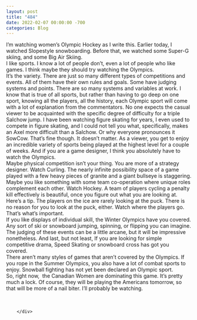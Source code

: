 ```yaml
---
layout: post
title: "484"
date: 2022-02-07 00:00:00 -700
categories: Blog
---
```


<div class="blog-content">
				<div class="paragraph"><span><span>I&rsquo;m watching women&rsquo;s Olympic Hockey as I write this. Earlier today, I watched Slopestyle snowboarding. Before that, we watched some Super-G skiing, and some Big Air Skiing.&nbsp;</span></span><br><span></span><span><span>I like sports. I know a lot of people don&rsquo;t, even a lot of people who like games. I think maybe they should try watching the Olympics.</span></span><br><span></span><span><span>It&rsquo;s the variety. There are just so many different types of competitions and events. All of them have their own rules and goals. Some have judging systems and points. There are so many systems and variables at work. I know that is true of all sports, but rather than having to go deep on one sport, knowing all the players, all the history, each Olympic sport will come with a lot of explanation from the commentators. No one expects the casual viewer to be acquainted with the specific degree of difficulty for a triple Salchow jump. I have been watching figure skating for years, I even used to compete in figure skating, and I could not tell you what, specifically, makes an Axel more difficult than a Salchow. Or why everyone pronounces it SowCow. That&rsquo;s fine though. It doesn&rsquo;t matter. As a viewer, you get to enjoy an incredible variety of sports being played at the highest level for a couple of weeks. And if you are a game designer, I think you absolutely have to watch the Olympics.</span></span><br><span></span><span><span>Maybe physical competition isn&rsquo;t your thing. You are more of a strategy designer. Watch Curling. The nearly infinite possibility space of a game played with a few heavy pieces of granite and a giant bullseye is staggering. Maybe you like something with some team co-operation where unique roles complement each other. Watch Hockey. A team of players cycling a penalty kill effectively is beautiful, once you figure out what you are looking at. Here&rsquo;s a tip. The players on the ice are rarely looking at the puck. There is no reason for you to look at the puck, either. Watch where the players go. That&rsquo;s what&rsquo;s important.</span></span><br><span></span><span><span>If you like displays of individual skill, the Winter Olympics have you covered. Any sort of ski or snowboard jumping, spinning, or flipping you can imagine. The judging of these events can be a little arcane, but it will be impressive nonetheless. And last, but not least, If you are looking for simple competitive drama, Speed Skating or snowboard cross has got you covered.&nbsp;</span></span><br><span></span><span><span>There aren&rsquo;t many styles of games that aren&rsquo;t covered by the Olympics. If you rope in the Summer Olympics, you also have a lot of combat sports to enjoy. Snowball fighting has not yet been declared an Olympic sport.</span></span><br><span></span><span><span>So, right now,&nbsp; the Canadian Women are dominating this game. It&rsquo;s pretty much a lock. Of course, they will be playing the Americans tomorrow, so that will be more of a nail biter. I&rsquo;ll probably be watching.&nbsp;</span></span><br><span></span><br>&#8203;</div>

		</div>
        